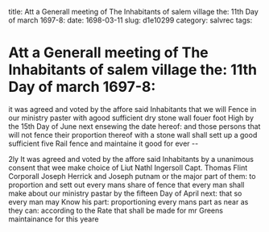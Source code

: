 title: Att a Generall meeting of The Inhabitants of salem village the: 11th Day of march 1697-8:
date: 1698-03-11
slug: d1e10299
category: salvrec
tags: 


<div markdown class="doc" id="d1e10299">


# Att a Generall meeting of The Inhabitants of salem village the: 11th Day of march 1697-8: 

it was agreed and voted by the affore said Inhabitants that we will Fence in our ministry paster with agood sufficient dry stone wall fouer foot High by the 15th Day of June next ensewing the date hereof: and those persons that will not fence their proportion thereof with a stone wall shall sett up a good sufficient five Rail fence and maintaine it good for ever --

2ly It was agreed and voted by the affore said Inhabitants by a unanimous consent that wee make choice of Liut Nathl Ingersoll Capt. Thomas Flint Corporall Joseph Herrick and Joseph putnam or the major part of them: to proportion and sett out every mans share of fence that every man shall make about our ministry pastar by the fifteen Day of April next: that so every man may Know his part: proportioning every mans part as near as they can: according to the Rate that shall be made for mr Greens maintainance for this yeare
</div>